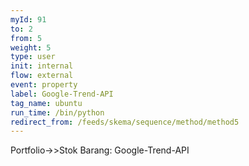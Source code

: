 ```yaml
---
myId: 91
to: 2
from: 5
weight: 5
type: user
init: internal
flow: external
event: property
label: Google-Trend-API
tag_name: ubuntu
run_time: /bin/python
redirect_from: /feeds/skema/sequence/method/method5
---
```

Portfolio->>Stok Barang: Google-Trend-API

